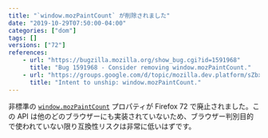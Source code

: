 ```yaml
---
title: "`window.mozPaintCount` が削除されました"
date: "2019-10-29T07:50:00-04:00"
categories: ["dom"]
tags: []
versions: ["72"]
references:
    - url: "https://bugzilla.mozilla.org/show_bug.cgi?id=1591968"
      title: "Bug 1591968 - Consider removing window.mozPaintCount."
    - url: "https://groups.google.com/d/topic/mozilla.dev.platform/sZbx3Q2hIpA/discussion"
      title: "Intent to unship: window.mozPaintCount."
---
```

非標準の [`window.mozPaintCount`](https://developer.mozilla.org/docs/Web/API/Window/mozPaintCount) プロパティが Firefox 72 で廃止されました。この API は他のどのブラウザーにも実装されていないため、ブラウザー判別目的で使われていない限り互換性リスクは非常に低いはずです。
